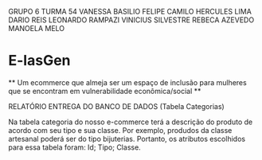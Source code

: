 GRUPO 6 TURMA 54
VANESSA BASILIO
FELIPE CAMILO
HERCULES LIMA
DARIO REIS
LEONARDO RAMPAZI 
VINICIUS SILVESTRE
REBECA AZEVEDO
MANOELA MELO

# E-lasGen

 ** Um ecommerce que almeja ser um espaço de inclusão para mulheres que se encontram em vulnerabilidade econômica/social ** 

 RELATÓRIO ENTREGA DO BANCO DE DADOS (Tabela Categorias)

Na tabela categoria do nosso e-commerce terá a descrição do produto de acordo com seu tipo e sua classe. Por exemplo, produdos da classe artesanal poderá ser do tipo bijuterias.
Portanto, os atributos escolhidos para essa tabela foram:
Id;
Tipo; 
Classe.


